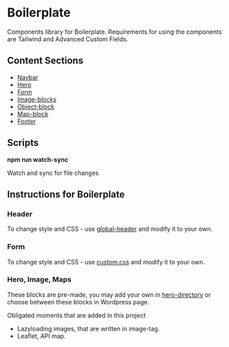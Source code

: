 # Boilerplate

Components library for Boilerplate. Requirements for using the components are Tailwind and Advanced Custom Fields. 

## Content Sections
* [Navbar](./template-parts/global/global-header.php)
* [Hero](./template-parts/blocks/hero)
* [Form](./template-parts/blocks/form/form.php)
* [Image-blocks](.//template-parts/blocks/image)
* [Object-block](./)
* [Map-block](.//template-parts/blocks/maps.php)
* [Footer](./)

<!-- [I'm a relative reference to a repository file](../blob/master/LICENSE) -->

## Scripts 
**npm run watch-sync**

Watch and sync for file changes

## Instructions for Boilerplate
### Header
To change style and CSS - use [global-header](./template-parts/global/global-header.php) and modify it to your own.
### Form
To change style and CSS - use [custom.css](./resources/css/custom.css) and modify it to your own.
### Hero, Image, Maps 
These blocks are pre-made, you may add your own in [hero-directory](./template-parts/blocks/hero/) or choose between these blocks in Wordpress page. 


<!-- Beroenden, krav, begränsningar och mål plattformar (till ex. lägsta webbläsarversioner, PHP version, webbserver krav etc. -->

Obligated moments that are added in this project
- Lazyloading images, that are written in image-tag.
- Leaflet, API map. 
